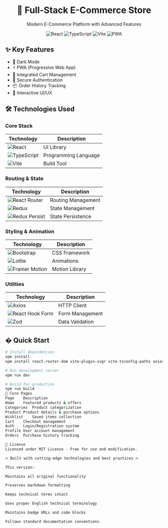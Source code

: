 <div align="center">
  <h1>🛒 Full-Stack E-Commerce Store</h1>
  <p>Modern E-Commerce Platform with Advanced Features</p>
  
  <div>
    <img src="https://img.shields.io/badge/React-61DAFB?style=for-the-badge&logo=react&logoColor=white" alt="React" />
    <img src="https://img.shields.io/badge/TypeScript-3178C6?style=for-the-badge&logo=typescript&logoColor=white" alt="TypeScript" />
    <img src="https://img.shields.io/badge/Vite-646CFF?style=for-the-badge&logo=vite&logoColor=white" alt="Vite" />
    <img src="https://img.shields.io/badge/PWA-5A0FC8?style=for-the-badge&logo=pwa&logoColor=white" alt="PWA" />
  </div>
</div>

## ✨ Key Features

- 🌙 Dark Mode
- ⚡ PWA (Progressive Web App)
- 🛒 Integrated Cart Management
- 🔐 Secure Authentication
- 📦 Order History Tracking
- 🎨 Interactive UI/UX

## 🛠️ Technologies Used

### Core Stack

| Technology                                                                                      | Description          |
| ----------------------------------------------------------------------------------------------- | -------------------- |
| ![React](https://img.shields.io/badge/React-20232A?style=flat-square&logo=react)                | UI Library           |
| ![TypeScript](https://img.shields.io/badge/TypeScript-007ACC?style=flat-square&logo=typescript) | Programming Language |
| ![Vite](https://img.shields.io/badge/Vite-B73BFE?style=flat-square&logo=vite)                   | Build Tool           |

### Routing & State

| Technology                                                                                            | Description        |
| ----------------------------------------------------------------------------------------------------- | ------------------ |
| ![React Router](https://img.shields.io/badge/React_Router-CA4245?style=flat-square&logo=react-router) | Routing Management |
| ![Redux](https://img.shields.io/badge/Redux-764ABC?style=flat-square&logo=redux)                      | State Management   |
| ![Redux Persist](https://img.shields.io/badge/Redux_Persist-764ABC?style=flat-square)                 | State Persistence  |

### Styling & Animation

| Technology                                                                                   | Description    |
| -------------------------------------------------------------------------------------------- | -------------- |
| ![Bootstrap](https://img.shields.io/badge/Bootstrap-7952B3?style=flat-square&logo=bootstrap) | CSS Framework  |
| ![Lottie](https://img.shields.io/badge/Lottie-31D8FF?style=flat-square)                      | Animations     |
| ![Framer Motion](https://img.shields.io/badge/Framer_Motion-0055FF?style=flat-square)        | Motion Library |

### Utilities

| Technology                                                                                | Description     |
| ----------------------------------------------------------------------------------------- | --------------- |
| ![Axios](https://img.shields.io/badge/Axios-5A29E4?style=flat-square)                     | HTTP Client     |
| ![React Hook Form](https://img.shields.io/badge/React_Hook_Form-EC5990?style=flat-square) | Form Management |
| ![Zod](https://img.shields.io/badge/Zod-1E1E20?style=flat-square)                         | Data Validation |

## � Quick Start

```bash
# Install dependencies
npm install
npm install react-router-dom vite-plugin-svgr vite-tsconfig-paths axios bootstrap react-bootstrap react-redux redux-persist @types/node react-content-loader lottie-react react-hook-form zod @hookform/resolvers framer-motion

# Run development server
npm run dev

# Build for production
npm run build
📂 Core Pages
Page	Description
Home	Featured products & offers
Categories	Product categorization
Product	Product details & purchase options
Wishlist	Saved items collection
Cart	Checkout management
Auth	Login/Registration system
Profile	User account management
Orders	Purchase history tracking

📜 License
Licensed under MIT License - Free for use and modification.

🔥 Built with cutting-edge technologies and best practices 🔥

This version:

Maintains all original functionality

Preserves markdown formatting

Keeps technical terms intact

Uses proper English technical terminology

Maintains badge URLs and code blocks

Follows standard documentation conventions
```
